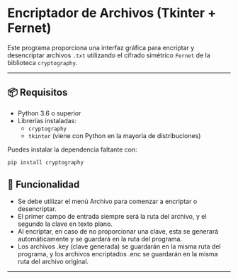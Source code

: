 # Encriptador de Archivos (Tkinter + Fernet)

Este programa proporciona una interfaz gráfica para encriptar y desencriptar archivos `.txt` utilizando el cifrado simétrico `Fernet` de la biblioteca `cryptography`.

---

## 📦 Requisitos

- Python 3.6 o superior
- Librerías instaladas:
  - `cryptography`
  - `tkinter` (viene con Python en la mayoría de distribuciones)

Puedes instalar la dependencia faltante con:

```bash
pip install cryptography
```
## 🔧 Funcionalidad
- Se debe utilizar el menú Archivo para comenzar a encriptar o desencriptar.
- El primer campo de entrada siempre será la ruta del archivo, y el segundo la clave en texto plano.
- Al encriptar, en caso de no proporcionar una clave, esta se generará automáticamente y se guardará en la ruta del programa.
- Los archivos .key (clave generada) se guardarán en la misma ruta del programa, y los archivos encriptados .enc se guardarán en la misma ruta del archivo original.
---
